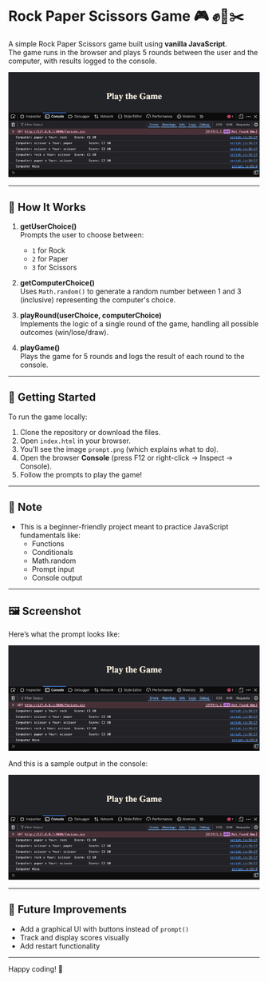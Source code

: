 # Rock Paper Scissors Game 🎮 ✊📄✂️

A simple Rock Paper Scissors game built using **vanilla JavaScript**.  
The game runs in the browser and plays 5 rounds between the user and the computer, with results logged to the console.

![Prompt Screenshot](./prompt.png)

---

## 🔧 How It Works

1. **getUserChoice()**  
   Prompts the user to choose between:
   - `1` for Rock
   - `2` for Paper
   - `3` for Scissors

2. **getComputerChoice()**  
   Uses `Math.random()` to generate a random number between 1 and 3 (inclusive) representing the computer's choice.

3. **playRound(userChoice, computerChoice)**  
   Implements the logic of a single round of the game, handling all possible outcomes (win/lose/draw).

4. **playGame()**  
   Plays the game for 5 rounds and logs the result of each round to the console.


---

## 🚀 Getting Started

To run the game locally:

1. Clone the repository or download the files.
2. Open `index.html` in your browser.
3. You’ll see the image `prompt.png` (which explains what to do).
4. Open the browser **Console** (press F12 or right-click → Inspect → Console).
5. Follow the prompts to play the game!

---

## 🧠 Note

- This is a beginner-friendly project meant to practice JavaScript fundamentals like:
  - Functions
  - Conditionals
  - Math.random
  - Prompt input
  - Console output

---

## 🖼 Screenshot

Here’s what the prompt looks like:

![User Prompt](./prompt.png)

And this is a sample output in the console:

![Console Output](./console.png)

---

## 📌 Future Improvements

- Add a graphical UI with buttons instead of `prompt()`
- Track and display scores visually
- Add restart functionality

---

Happy coding! 🎉
